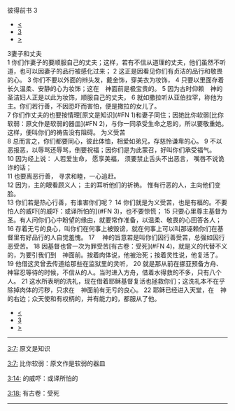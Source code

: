 ﻿





 彼得前书 3




* [<](bible/1PE02.md)
* [3](bible/1PE.md)
* [>](bible/1PE04.md)



 
3妻子和丈夫  
1 你们作妻子的要顺服自己的丈夫；这样，若有不信从道理的丈夫，他们虽然不听道，也可以因妻子的品行被感化过来； 
2 这正是因看见你们有贞洁的品行和敬畏的心。 
3 你们不要以外面的辫头发，戴金饰，穿美衣为妆饰， 
4 只要以里面存着长久温柔、安静的心为妆饰；这在　神面前是极宝贵的。 
5 因为古时仰赖　神的圣洁妇人正是以此为妆饰，顺服自己的丈夫， 
6 就如撒拉听从亚伯拉罕，称他为主。你们若行善，不因恐吓而害怕，便是撒拉的女儿了。  
7 你们作丈夫的也要按情理[原文是知识](#FN
1)和妻子同住；因她比你软弱[比你软弱：原文作是软弱的器皿](#FN
2)，与你一同承受生命之恩的，所以要敬重她。这样，便叫你们的祷告没有阻碍。 为义受苦  
8 总而言之，你们都要同心，彼此体恤，相爱如弟兄，存慈怜谦卑的心。 
9 不以恶报恶，以辱骂还辱骂，倒要祝福；因你们是为此蒙召，好叫你们承受福气。 
10 因为经上说： 人若爱生命， 愿享美福， 须要禁止舌头不出恶言， 嘴唇不说诡诈的话；  
11 也要离恶行善， 寻求和睦，一心追赶。  
12 因为，主的眼看顾义人； 主的耳听他们的祈祷。 惟有行恶的人，主向他们变脸。  
13 你们若是热心行善，有谁害你们呢？ 
14 你们就是为义受苦，也是有福的。不要怕人的威吓[的威吓：或译所怕的](#FN
3)，也不要惊慌； 
15 只要心里尊主基督为圣。有人问你们心中盼望的缘由，就要常作准备，以温柔、敬畏的心回答各人； 
16 存着无亏的良心，叫你们在何事上被毁谤，就在何事上可以叫那诬赖你们在基督里有好品行的人自觉羞愧。 
17 　神的旨意若是叫你们因行善受苦，总强如因行恶受苦。 
18 因基督也曾一次为罪受苦[有古卷：受死](#FN
4)，就是义的代替不义的，为要引我们到　神面前。按着肉体说，他被治死；按着灵性说，他复活了。 
19 他借这灵曾去传道给那些在监狱里的灵听， 
20 就是那从前在挪亚预备方舟、　神容忍等待的时候，不信从的人。当时进入方舟，借着水得救的不多，只有八个人。 
21 这水所表明的洗礼，现在借着耶稣基督复活也拯救你们；这洗礼本不在乎除掉肉体的污秽，只求在　神面前有无亏的良心。 
22 耶稣已经进入天堂，在　神的右边；众天使和有权柄的，并有能力的，都服从了他。 
* [<](bible/1PE02.md)
* [3](bible/1PE.md)
* [>](bible/1PE04.md)





---


[3:7:](#V7)
原文是知识


[3:7:](#V7)
比你软弱：原文作是软弱的器皿


[3:14:](#V14)
的威吓：或译所怕的


[3:18:](#V18)
有古卷：受死




---









